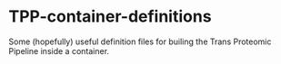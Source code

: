 # TPP-container-definitions
Some (hopefully) useful definition files for builing the Trans Proteomic Pipeline inside a container.
